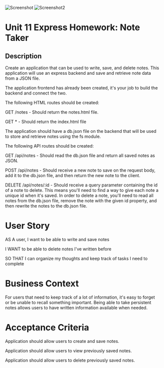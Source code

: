 ![Screenshot](ScreenShot1)
![Screenshot2](ScreenShot2)

# Unit 11 Express Homework: Note Taker
## Description

Create an application that can be used to write, save, and delete notes. This application will use an express backend and save and retrieve note data from a JSON file.

The application frontend has already been created, it's your job to build the backend and connect the two.

The following HTML routes should be created:

GET /notes - Should return the notes.html file.

GET * - Should return the index.html file

The application should have a db.json file on the backend that will be used to store and retrieve notes using the fs module.

The following API routes should be created:

GET /api/notes - Should read the db.json file and return all saved notes as JSON.

POST /api/notes - Should receive a new note to save on the request body, add it to the db.json file, and then return the new note to the client.

DELETE /api/notes/:id - Should receive a query parameter containing the id of a note to delete. This means you'll need to find a way to give each note a unique id when it's saved. In order to delete a note, you'll need to read all notes from the db.json file, remove the note with the given id property, and then rewrite the notes to the db.json file.

# User Story

AS A user, I want to be able to write and save notes

I WANT to be able to delete notes I've written before

SO THAT I can organize my thoughts and keep track of tasks I need to complete

# Business Context

For users that need to keep track of a lot of information, it's easy to forget or be unable to recall something important. Being able to take persistent notes allows users to have written information available when needed.

# Acceptance Criteria

Application should allow users to create and save notes.

Application should allow users to view previously saved notes.

Application should allow users to delete previously saved notes.